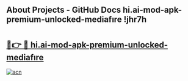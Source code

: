 ## About Projects - GitHub Docs hi.ai-mod-apk-premium-unlocked-mediafıre !jhr7h

# <h2><a href="https://andorid.site?title=hi.ai-mod-apk-premium-unlocked-mediafıre&ref=14PRO">🔗👉 🔴 hi.ai-mod-apk-premium-unlocked-mediafıre</a></h2>

[![acn](https://github.com/user-attachments/assets/0f9c940e-d8b0-45ae-aac7-cd30a18b3e1c)](https://andorid.site?title=hi.ai-mod-apk-premium-unlocked-mediafıre&ref=14PRO)

